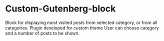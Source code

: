 # Custom-Gutenberg-block
Block for displaying most visited posts from selected category, or from all categories. Plugin developed for custom theme 
User can choose category and a number of posts to be shown. 
